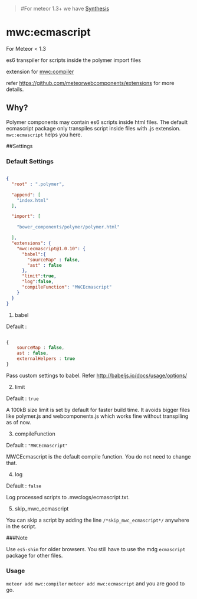> #For meteor 1.3+ we have [Synthesis](https://github.com/meteorwebcomponents/synthesis)


# mwc:ecmascript

For Meteor < 1.3

es6 transpiler for scripts inside the polymer import files 

extension for [mwc:compiler](https://github.com/meteorwebcomponents/compiler)

refer https://github.com/meteorwebcomponents/extensions for more details.

## Why?

Polymer components may contain es6 scripts inside html files. The default ecmascript package only transpiles script inside files with .js extension. `mwc:ecmascript` helps you here.

##Settings

### Default Settings

``` json

{
  "root" : ".polymer",

  "append": [
    "index.html"
  ],

  "import": [

    "bower_components/polymer/polymer.html"

  ], 
  "extensions": {
    "mwc:ecmascript@1.0.10": {
      "babel":{
        "sourceMap" : false,
        "ast" : false
      },
      "limit":true,
      "log":false,
      "compileFunction": "MWCEcmascript"
    }
  }
}


```

1. babel

  Default : 
  
  ``` js
  
  {
      sourceMap : false,
      ast : false,
      externalHelpers : true
  }
  
  ```
  Pass custom settings to babel. Refer http://babeljs.io/docs/usage/options/

2. limit 

  Default : `true`
  
  A 100kB size limit is set by default for faster build time. It avoids bigger files like polymer.js and webcomponents.js which works fine without transpiling as of now.  

3. compileFunction

  Default : `"MWCEcmascript"`
  
  MWCEcmascript is the default compile function. You do not need to change that.

4. log

  Default : `false`
  
  Log processed scripts to .mwclogs/ecmascript.txt.
  
5. skip_mwc_ecmascript

  You can skip a script by adding the line `/*skip_mwc_ecmascript*/` anywhere in the script.

###Note

Use `es5-shim` for older browsers. You still have to use the mdg `ecmascript` package for other files.

### Usage

`meteor add mwc:compiler`  `meteor add mwc:ecmascript` and you are good to go.


